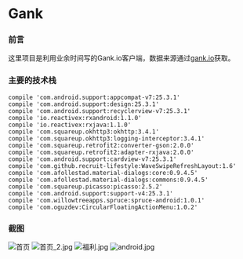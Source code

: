 # Gank
### 前言
这里项目是利用业余时间写的Gank.io客户端，数据来源通过[gank.io](www.gank.io)获取。
### 主要的技术栈
    compile 'com.android.support:appcompat-v7:25.3.1'
    compile 'com.android.support:design:25.3.1'
    compile 'com.android.support:recyclerview-v7:25.3.1'
    compile 'io.reactivex:rxandroid:1.1.0'
    compile 'io.reactivex:rxjava:1.1.0'
    compile 'com.squareup.okhttp3:okhttp:3.4.1'
    compile 'com.squareup.okhttp3:logging-interceptor:3.4.1'
    compile 'com.squareup.retrofit2:converter-gson:2.0.0'
    compile 'com.squareup.retrofit2:adapter-rxjava:2.0.0'
    compile 'com.android.support:cardview-v7:25.3.1'
    compile 'com.github.recruit-lifestyle:WaveSwipeRefreshLayout:1.6'
    compile 'com.afollestad.material-dialogs:core:0.9.4.5'
    compile 'com.afollestad.material-dialogs:commons:0.9.4.5'
    compile 'com.squareup.picasso:picasso:2.5.2'
    compile 'com.android.support:support-v4:25.3.1'
    compile 'com.willowtreeapps.spruce:spruce-android:1.0.1'
    compile 'com.oguzdev:CircularFloatingActionMenu:1.0.2'

### 截图

![首页](http://upload-images.jianshu.io/upload_images/2887771-3f22302fdc27c031.jpg?imageMogr2/auto-orient/strip%7CimageView2/2/w/1240)
![首页_2.jpg](http://upload-images.jianshu.io/upload_images/2887771-898ed4327f0556de.jpg?imageMogr2/auto-orient/strip%7CimageView2/2/w/1240)
![福利.jpg](http://upload-images.jianshu.io/upload_images/2887771-889bba5f45a05cf7.jpg?imageMogr2/auto-orient/strip%7CimageView2/2/w/1240)
![android.jpg](http://upload-images.jianshu.io/upload_images/2887771-e8a5181d57f28e08.jpg?imageMogr2/auto-orient/strip%7CimageView2/2/w/1240)

